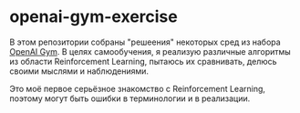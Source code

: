 # openai-gym-exercise

В этом репозитории собраны "решеения" некоторых сред из набора [OpenAI Gym](https://gym.openai.com/). В целях самообучения, я реализую различные алгоритмы из области Reinforcement Learning, пытаюсь их сравнивать, делюсь своими мыслями и наблюдениями.

Это моё первое серьёзное знакомство с Reinforcement Learning, поэтому могут быть ошибки в терминологии и в реализации.
